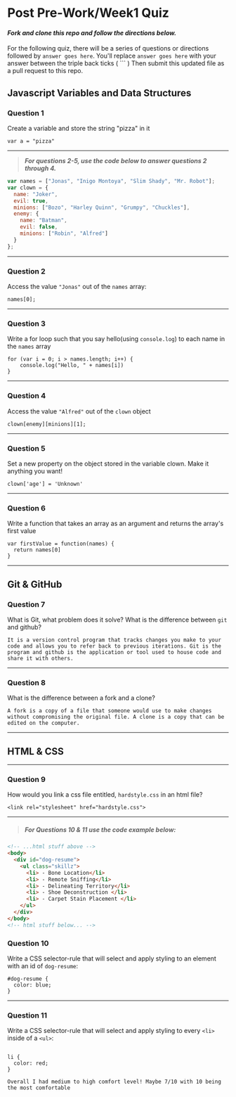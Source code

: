 # Post Pre-Work/Week1 Quiz

#### ***Fork and clone this repo and follow the directions below.***

For the following quiz, there will be a series of questions or directions followed by `answer goes here`. You'll replace `answer goes here` with your answer between the triple back ticks ( \`\`\` ) Then submit this updated file as a pull request to this repo.

## Javascript Variables and Data Structures

### Question 1

Create a variable and store the string "pizza" in it

```
var a = "pizza"

```

---

>  ***For questions 2-5, use the code below to answer questions 2 through 4.***

```js
var names = ["Jonas", "Inigo Montoya", "Slim Shady", "Mr. Robot"];
var clown = {
  name: "Joker",
  evil: true,
  minions: ["Bozo", "Harley Quinn", "Grumpy", "Chuckles"],
  enemy: {
    name: "Batman",
    evil: false,
    minions: ["Robin", "Alfred"]  
  }
};
```

---

### Question 2

Access the value `"Jonas"` out of the `names` array:

```
names[0];

```

---
### Question 3

Write a for loop such that you say hello(using `console.log`) to each name in the `names` array

```
for (var i = 0; i > names.length; i++) {
	console.log("Hello, " + names[i])
}

```

---


### Question 4

Access the value `"Alfred"` out of the `clown` object

```
clown[enemy][minions][1];

```

---
### Question 5

Set a new property on the object stored in the variable clown. Make it anything you want!

```
clown['age'] = 'Unknown'

```

---
### Question 6
Write a function that takes an array as an argument and returns the array's first value

```
var firstValue = function(names) {
  return names[0]
}

```
---

## Git & GitHub

### Question 7

What is Git, what problem does it solve? What is the difference between `git` and github?

```
It is a version control program that tracks changes you make to your code and allows you to refer back to previous iterations. Git is the program and github is the application or tool used to house code and share it with others.

```

---

### Question 8

What is the difference between a fork and a clone?

```
A fork is a copy of a file that someone would use to make changes without compromising the original file. A clone is a copy that can be edited on the computer.

```

---

## HTML & CSS

---

### Question 9

How would you link a css file entitled, `hardstyle.css` in an html file?

```
<link rel="stylesheet" href="hardstyle.css">

```

---

> ##### For Questions 10 & 11 use the code example below:

```HTML
<!-- ...html stuff above -->
<body>
  <div id="dog-resume">
    <ul class="skillz">
      <li> - Bone Location</li>
      <li> - Remote Sniffing</li>
      <li> - Delineating Territory</li>
      <li> - Shoe Deconstruction </li>
      <li> - Carpet Stain Placement </li>
    </ul>
  </div>
</body>
<!-- html stuff below... -->
```

### Question 10

Write a CSS selector-rule that will select and apply styling to an element with an id of `dog-resume`:


```
#dog-resume {
  color: blue;
}

```

---

### Question 11

Write a CSS selector-rule that will select and apply styling to every `<li>` inside of a `<ul>`:

```

li {
  color: red;
}

Overall I had medium to high comfort level! Maybe 7/10 with 10 being the most comfortable

```
